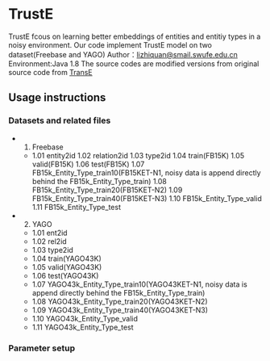 # TrustE
TrustE fcous on learning better embeddings of entities and entitiy types in a noisy environment. Our code implement TrustE model on two dataset(Freebase and YAGO)
Author：lizhiquan@smail.swufe.edu.cn
Environment:Java 1.8
The source codes are modified versions from original source code from [TransE](https://github.com/MaximTian/TransX)
## Usage instructions
### Datasets and related files
* 1. Freebase
  * 1.01 entity2id
   1.02 relation2id
   1.03 type2id
   1.04 train(FB15K)
   1.05 valid(FB15K)
   1.06 test(FB15K)
   1.07 FB15k_Entity_Type_train10(FB15KET-N1, noisy data is append directly behind the FB15k_Entity_Type_train)
   1.08 FB15k_Entity_Type_train20(FB15KET-N2)
   1.09 FB15k_Entity_Type_train40(FB15KET-N3)
   1.10 FB15k_Entity_Type_valid
   1.11 FB15k_Entity_Type_test
* 2. YAGO
  * 1.01 ent2id
  * 1.02 rel2id
  * 1.03 type2id
  * 1.04 train(YAGO43K)
  * 1.05 valid(YAGO43K)
  * 1.06 test(YAGO43K)
  * 1.07 YAGO43k_Entity_Type_train10(YAGO43KET-N1, noisy data is append directly behind the FB15k_Entity_Type_train)
  * 1.08 YAGO43k_Entity_Type_train20(YAGO43KET-N2)
  * 1.09 YAGO43k_Entity_Type_train40(YAGO43KET-N3)
  * 1.10 YAGO43k_Entity_Type_valid
  * 1.11 YAGO43k_Entity_Type_test
### Parameter setup
